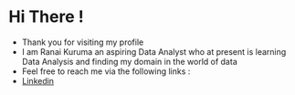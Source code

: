 # Hi There ! 
- Thank you for visiting my profile 
- I am Ranai Kuruma an aspiring Data Analyst who at present is learning Data Analysis and finding my domain in the world of data 
- Feel free to reach me via the following links :
- [Linkedin](https://www.linkedin.com/in/ranai-kuruma/)
